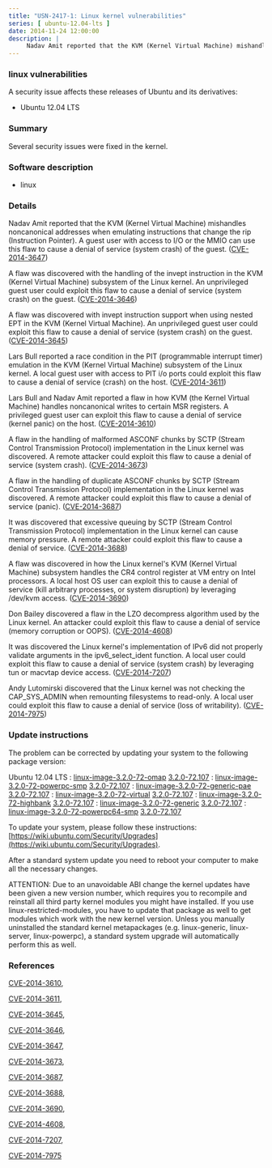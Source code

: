 ```yaml
---
title: "USN-2417-1: Linux kernel vulnerabilities"
series: [ ubuntu-12.04-lts ]
date: 2014-11-24 12:00:00
description: |
     Nadav Amit reported that the KVM (Kernel Virtual Machine) mishandles noncanonical addresses when emulating instructions that change the rip (Instruction Pointer). A guest user with access to I/O or the MMIO can use this flaw to cause a denial of service (system crash) of the guest. ([CVE-2014-3647](http://people.ubuntu.com/~ubuntu-security/cve/CVE-2014-3647))
--- 
```

 
### linux vulnerabilities

A security issue affects these releases of Ubuntu and its derivatives:

* Ubuntu 12.04 LTS

### Summary

Several security issues were fixed in the kernel. 

### Software description

* linux 

### Details

 Nadav Amit reported that the KVM (Kernel Virtual Machine) mishandles noncanonical addresses when emulating instructions that change the rip (Instruction Pointer). A guest user with access to I/O or the MMIO can use this flaw to cause a denial of service (system crash) of the guest. ([CVE-2014-3647](http://people.ubuntu.com/~ubuntu-security/cve/CVE-2014-3647))

A flaw was discovered with the handling of the invept instruction in the KVM (Kernel Virtual Machine) subsystem of the Linux kernel. An unprivileged guest user could exploit this flaw to cause a denial of service (system crash) on the guest. ([CVE-2014-3646](http://people.ubuntu.com/~ubuntu-security/cve/CVE-2014-3646))

A flaw was discovered with invept instruction support when using nested EPT in the KVM (Kernel Virtual Machine). An unprivileged guest user could exploit this flaw to cause a denial of service (system crash) on the guest. ([CVE-2014-3645](http://people.ubuntu.com/~ubuntu-security/cve/CVE-2014-3645))

Lars Bull reported a race condition in the PIT (programmable interrupt timer) emulation in the KVM (Kernel Virtual Machine) subsystem of the Linux kernel. A local guest user with access to PIT i/o ports could exploit this flaw to cause a denial of service (crash) on the host. ([CVE-2014-3611](http://people.ubuntu.com/~ubuntu-security/cve/CVE-2014-3611))

Lars Bull and Nadav Amit reported a flaw in how KVM (the Kernel Virtual Machine) handles noncanonical writes to certain MSR registers. A privileged guest user can exploit this flaw to cause a denial of service (kernel panic) on the host. ([CVE-2014-3610](http://people.ubuntu.com/~ubuntu-security/cve/CVE-2014-3610))

A flaw in the handling of malformed ASCONF chunks by SCTP (Stream Control Transmission Protocol) implementation in the Linux kernel was discovered. A remote attacker could exploit this flaw to cause a denial of service (system crash). ([CVE-2014-3673](http://people.ubuntu.com/~ubuntu-security/cve/CVE-2014-3673))

A flaw in the handling of duplicate ASCONF chunks by SCTP (Stream Control Transmission Protocol) implementation in the Linux kernel was discovered. A remote attacker could exploit this flaw to cause a denial of service (panic). ([CVE-2014-3687](http://people.ubuntu.com/~ubuntu-security/cve/CVE-2014-3687))

It was discovered that excessive queuing by SCTP (Stream Control Transmission Protocol) implementation in the Linux kernel can cause memory pressure. A remote attacker could exploit this flaw to cause a denial of service. ([CVE-2014-3688](http://people.ubuntu.com/~ubuntu-security/cve/CVE-2014-3688))

A flaw was discovered in how the Linux kernel&#39;s KVM (Kernel Virtual Machine) subsystem handles the CR4 control register at VM entry on Intel processors. A local host OS user can exploit this to cause a denial of service (kill arbitrary processes, or system disruption) by leveraging /dev/kvm access. ([CVE-2014-3690](http://people.ubuntu.com/~ubuntu-security/cve/CVE-2014-3690))

Don Bailey discovered a flaw in the LZO decompress algorithm used by the Linux kernel. An attacker could exploit this flaw to cause a denial of service (memory corruption or OOPS). ([CVE-2014-4608](http://people.ubuntu.com/~ubuntu-security/cve/CVE-2014-4608))

It was discovered the Linux kernel&#39;s implementation of IPv6 did not properly validate arguments in the ipv6_select_ident function. A local user could exploit this flaw to cause a denial of service (system crash) by leveraging tun or macvtap device access. ([CVE-2014-7207](http://people.ubuntu.com/~ubuntu-security/cve/CVE-2014-7207))

Andy Lutomirski discovered that the Linux kernel was not checking the CAP_SYS_ADMIN when remounting filesystems to read-only. A local user could exploit this flaw to cause a denial of service (loss of writability). ([CVE-2014-7975](http://people.ubuntu.com/~ubuntu-security/cve/CVE-2014-7975)) 

### Update instructions

The problem can be corrected by updating your system to the following package version:

Ubuntu 12.04 LTS
 : [linux-image-3.2.0-72-omap](https://launchpad.net/ubuntu/+source/linux) <span> [3.2.0-72.107](https://launchpad.net/ubuntu/+source/linux/3.2.0-72.107) </span> 
 : [linux-image-3.2.0-72-powerpc-smp](https://launchpad.net/ubuntu/+source/linux) <span> [3.2.0-72.107](https://launchpad.net/ubuntu/+source/linux/3.2.0-72.107) </span> 
 : [linux-image-3.2.0-72-generic-pae](https://launchpad.net/ubuntu/+source/linux) <span> [3.2.0-72.107](https://launchpad.net/ubuntu/+source/linux/3.2.0-72.107) </span> 
 : [linux-image-3.2.0-72-virtual](https://launchpad.net/ubuntu/+source/linux) <span> [3.2.0-72.107](https://launchpad.net/ubuntu/+source/linux/3.2.0-72.107) </span> 
 : [linux-image-3.2.0-72-highbank](https://launchpad.net/ubuntu/+source/linux) <span> [3.2.0-72.107](https://launchpad.net/ubuntu/+source/linux/3.2.0-72.107) </span> 
 : [linux-image-3.2.0-72-generic](https://launchpad.net/ubuntu/+source/linux) <span> [3.2.0-72.107](https://launchpad.net/ubuntu/+source/linux/3.2.0-72.107) </span> 
 : [linux-image-3.2.0-72-powerpc64-smp](https://launchpad.net/ubuntu/+source/linux) <span> [3.2.0-72.107](https://launchpad.net/ubuntu/+source/linux/3.2.0-72.107) </span> 

To update your system, please follow these instructions: [https://wiki.ubuntu.com/Security/Upgrades](https://wiki.ubuntu.com/Security/Upgrades).

After a standard system update you need to reboot your computer to make all the necessary changes.

ATTENTION: Due to an unavoidable ABI change the kernel updates have been given a new version number, which requires you to recompile and reinstall all third party kernel modules you might have installed. If you use linux-restricted-modules, you have to update that package as well to get modules which work with the new kernel version. Unless you manually uninstalled the standard kernel metapackages (e.g. linux-generic, linux-server, linux-powerpc), a standard system upgrade will automatically perform this as well. 

### References

 [CVE-2014-3610](http://people.ubuntu.com/~ubuntu-security/cve/CVE-2014-3610), 

 [CVE-2014-3611](http://people.ubuntu.com/~ubuntu-security/cve/CVE-2014-3611), 

 [CVE-2014-3645](http://people.ubuntu.com/~ubuntu-security/cve/CVE-2014-3645), 

 [CVE-2014-3646](http://people.ubuntu.com/~ubuntu-security/cve/CVE-2014-3646), 

 [CVE-2014-3647](http://people.ubuntu.com/~ubuntu-security/cve/CVE-2014-3647), 

 [CVE-2014-3673](http://people.ubuntu.com/~ubuntu-security/cve/CVE-2014-3673), 

 [CVE-2014-3687](http://people.ubuntu.com/~ubuntu-security/cve/CVE-2014-3687), 

 [CVE-2014-3688](http://people.ubuntu.com/~ubuntu-security/cve/CVE-2014-3688), 

 [CVE-2014-3690](http://people.ubuntu.com/~ubuntu-security/cve/CVE-2014-3690), 

 [CVE-2014-4608](http://people.ubuntu.com/~ubuntu-security/cve/CVE-2014-4608), 

 [CVE-2014-7207](http://people.ubuntu.com/~ubuntu-security/cve/CVE-2014-7207), 

 [CVE-2014-7975](http://people.ubuntu.com/~ubuntu-security/cve/CVE-2014-7975)
 
